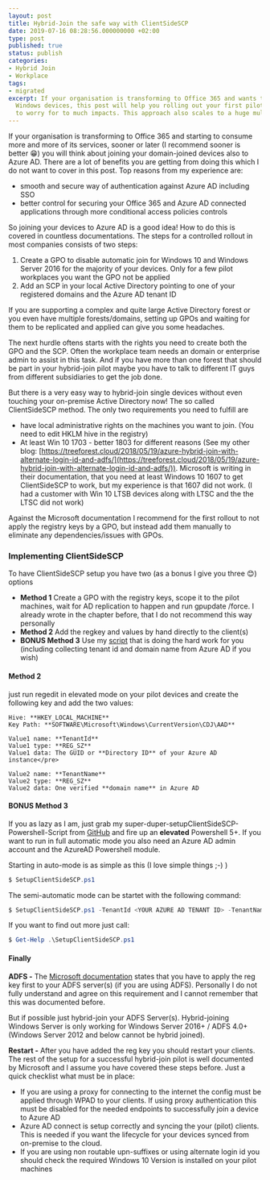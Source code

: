 ```yaml
---
layout: post
title: Hybrid-Join the safe way with ClientSideSCP
date: 2019-07-16 08:28:56.000000000 +02:00
type: post
published: true
status: publish
categories:
- Hybrid Join
- Workplace
tags:
- migrated
excerpt: If your organisation is transforming to Office 365 and wants to hybrid join
  Windows devices, this post will help you rolling out your first pilot devices without
  to worry for to much impacts. This approach also scales to a huge multi-forest environment.
---
```


If your organisation is transforming to Office 365 and starting to consume more and more of its services, sooner or later (I recommend sooner is better 😁) you will think about joining your domain-joined devices also to Azure AD. There are a lot of benefits you are getting from doing this which I do not want to cover in this post. Top reasons from my experience are:

*   smooth and secure way of authentication against Azure AD including SSO
*   better control for securing your Office 365 and Azure AD connected applications through more conditional access policies controls

So joining your devices to Azure AD is a good idea! How to do this is covered in countless documentations. The steps for a controlled rollout in most companies consists of two steps:

1.  Create a GPO to disable automatic join for Windows 10 and Windows Server 2016 for the majority of your devices. Only for a few pilot workplaces you want the GPO not be applied
2.  Add an SCP in your local Active Directory pointing to one of your registered domains and the Azure AD tenant ID

If you are supporting a complex and quite large Active Directory forest or you even have multiple forests/domains, setting up GPOs and waiting for them to be replicated and applied can give you some headaches.

The next hurdle oftens starts with the rights you need to create both the GPO and the SCP. Often the workplace team needs an domain or enterprise admin to assist in this task. And if you have more than one forest that should be part in your hybrid-join pilot maybe you have to talk to different IT guys from different subsidiaries to get the job done.

But there is a very easy way to hybrid-join single devices without even touching your on-premise Active Directory now! The so called ClientSideSCP method. The only two requirements you need to fulfill are

*   have local administrative rights on the machines you want to join. (You need to edit HKLM hive in the registry)
*   At least Win 10 1703 - better 1803 for different reasons (See my other blog: [https://treeforest.cloud/2018/05/19/azure-hybrid-join-with-alternate-login-id-and-adfs/](https://treeforest.cloud/2018/05/19/azure-hybrid-join-with-alternate-login-id-and-adfs/)). Microsoft is writing in their documentation, that you need at least Windows 10 1607 to get ClientSideSCP to work, but my experience is that 1607 did not work. (I had a customer with Win 10 LTSB devices along with LTSC and the the LTSC did not work)

Against the Microsoft documentation I recommend for the first rollout to not apply the registry keys by a GPO, but instead add them manually to eliminate any dependencies/issues with GPOs.

### Implementing ClientSideSCP

To have ClientSideSCP setup you have two (as a bonus I give you three 😊) options

*   **Method 1** Create a GPO with the registry keys, scope it to the pilot machines, wait for AD replication to happen and run gpupdate /force. I already wrote in the chapter before, that I do not recommend this way personally
*   **Method 2** Add the regkey and values by hand directly to the client(s)
*   **BONUS Method 3** Use my [script](https://github.com/backbone2k/setupClientSideSCP) that is doing the hard work for you (including collecting tenant id and domain name from Azure AD if you wish)

#### Method 2

just run regedit in elevated mode on your pilot devices and create the following key and add the two values:

```
Hive: **HKEY_LOCAL_MACHINE**  
Key Path: **SOFTWARE\Microsoft\Windows\CurrentVersion\CDJ\AAD**

Value1 name: **TenantId**  
Value1 type: **REG_SZ**  
Value1 data: The GUID or **Directory ID** of your Azure AD instance</pre>

Value2 name: **TenantName**  
Value2 type: **REG_SZ**  
Value2 data: One verified **domain name** in Azure AD 
```

#### BONUS Method 3

If you as lazy as I am, just grab my super-duper-setupClientSideSCP-Powershell-Script from [GitHub](https://github.com/backbone2k/setupClientSideSCP) and fire up an **elevated** Powershell 5+. If you want to run in full automatic mode you also need an Azure AD admin account and the AzureAD Powershell module.

Starting in auto-mode is as simple as this (I love simple things ;-) )

```powershell 
$ SetupClientSideSCP.ps1
```
The semi-automatic mode can be startet with the following command:

```powershell 
$ SetupClientSideSCP.ps1 -TenantId <YOUR AZURE AD TENANT ID> -TenantName <ONE VERIFED DOMAIN NAME>
```

If you want to find out more just call:

```powershell
$ Get-Help .\SetupClientSideSCP.ps1
```

#### Finally

**ADFS -** The [Microsoft documentation](https://docs.microsoft.com/en-us/azure/active-directory/devices/hybrid-azuread-join-control) states that you have to apply the reg key first to your ADFS server(s) (if you are using ADFS). Personally I do not fully understand and agree on this requirement and I cannot remember that this was documented before.

But if possible just hybrid-join your ADFS Server(s). Hybrid-joining Windows Server is only working for Windows Server 2016+ / ADFS 4.0+ (Windows Server 2012 and below cannot be hybrid joined).

**Restart -** After you have added the reg key you should restart your clients. The rest of the setup for a successful hybrid-join pilot is well documented by Microsoft and I assume you have covered these steps before. Just a quick checklist what must be in place:

*   If you are using a proxy for connecting to the internet the config must be applied through WPAD to your clients. If using proxy authentication this must be disabled for the needed endpoints to successfully join a device to Azure AD
*   Azure AD connect is setup correctly and syncing the your (pilot) clients. This is needed if you want the lifecycle for your devices synced from on-premise to the cloud.
*   If you are using non routable upn-suffixes or using alternate login id you should check the required Windows 10 Version is installed on your pilot machines